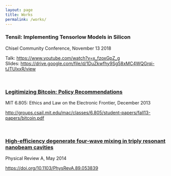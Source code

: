 ```yaml
---
layout: page
title: Works
permalink: /works/
---
```


### Tensil: Implementing Tensorlow Models in Silicon

<p class='subtitle'>
    Chisel Community Conference, November 13 2018
</p>

Talk: <https://www.youtube.com/watch?v=x_fzoxGpZ_g>
<br>
Slides: <https://drive.google.com/file/d/1DuZkwfhy9Sg58xMC4WQGrqi-tJTUlxxR/view>

<br>

### [Legitimizing Bitcoin: Policy Recommendations][0]

<p class='subtitle'>
    MIT 6.805: Ethics and Law on the Electronic Frontier, December 2013
</p>

<http://groups.csail.mit.edu/mac/classes/6.805/student-papers/fall13-papers/bitcoin.pdf>

<br>

### [High-efficiency degenerate four-wave mixing in triply resonant nanobeam cavities][1]

<p class='subtitle'>
    Physical Review A, May 2014
</p>

<https://doi.org/10.1103/PhysRevA.89.053839>

<br>

[0]: http://groups.csail.mit.edu/mac/classes/6.805/student-papers/fall13-papers/bitcoin.pdf
[1]: https://doi.org/10.1103/PhysRevA.89.053839
